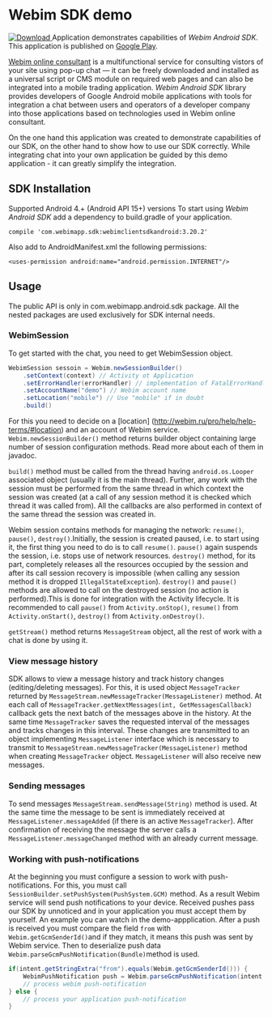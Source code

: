 # Webim SDK demo
[ ![Download](https://api.bintray.com/packages/webim/maven/WebimSdkAndroid/images/download.svg) ](https://bintray.com/webim/maven/WebimSdkAndroid/_latestVersion)
Application demonstrates capabilities of *Webim Android SDK*. This application is published on [Google Play](https://play.google.com/store/apps/details?id=ru.webim.demo.client).

[Webim online consultant](https://webim.ru) is a multifunctional service for consulting vistors of your site using pop-up chat — it can be freely downloaded and installed as a universal script or CMS module on required web pages and can also be integrated into a mobile trading application. *Webim Android SDK* library provides developers of Google Android mobile applications with tools for integration a chat between users and operators of a developer company into those applications based on technologies used in Webim online consultant.

On the one hand this application was created to demonstrate capabilities of our SDK, on the other hand to show how to use our SDK correctly. While integrating chat into your own application be guided by this demo application - it can greatly simplify the integration.

## SDK Installation
Supported Android 4.+ (Android API 15+) versions
To start using *Webim Android SDK* add a dependency to build.gradle of your application.
```
compile 'com.webimapp.sdk:webimclientsdkandroid:3.20.2'
```
Also add to AndroidManifest.xml the following permissions:
```
<uses-permission android:name="android.permission.INTERNET"/>
```

## Usage
The public API is only in com.webimapp.android.sdk package. All the nested packages are used exclusively for SDK internal needs.
### WebimSession
To get started with the chat, you need to get WebimSession object.
```java
WebimSession sessoin = Webim.newSessionBuilder()
    .setContext(context) // Activity ot Application
    .setErrorHandler(errorHandler) // implementation of FatalErrorHandler
    .setAccountName("demo") // Webim account name
    .setLocation("mobile") // Use "mobile" if in doubt
    .build()
```
For this you need to decide on a [location] (http://webim.ru/pro/help/help-terms/#location) and an account of Webim service. `Webim.newSessionBuilder()` method returns builder object containing large number of session configuration methods. Read more about each of them in javadoc.

`build()` method must be called from the thread having `android.os.Looper` associated object (usually it is the main thread). Further, any work with the session must be performed from the same thread in which context the session was created (at a call of any session method it is checked which thread it was called from). All the callbacks are also performed in context of the same thread the session was created in.

Webim session contains methods for managing the network: `resume()`, `pause()`, `destroy()`.Initially, the session is created paused, i.e. to start using it, the first thing you need to do is to call `resume()`. `pause()` again suspends the session, i.e. stops use of network resources. `destroy()` method, for its part, completely releases all the resources occupied by the session and after its call session recovery is impossible (when calling any session method it is dropped `IllegalStateException`). `destroy()` and `pause()` methods are allowed to call on the destroyed session (no action is performed).This is done for integration with the Activity lifecycle. It is recommended to call `pause()` from `Activity.onStop()`, `resume()` from `Activity.onStart()`, `destroy()` from `Activity.onDestroy()`.

`getStream()` method returns `MessageStream` object, all the rest of work with a chat is done by using it.

### View message history
SDK allows to view a message history and track history changes (editing/deleting messages). For this, it is used object `MessageTracker` returned by `MessageStream.newMessageTracker(MessageListener)` method.
At each call of `MessageTracker.getNextMessages(int, GetMessagesCallback)` callback gets the next batch of the messages above in the history. At the same time `MessageTracker` saves the requested interval of the messages and tracks changes in this interval. These changes are transmitted to an object implementing `MessageListener` interface which is necessary to transmit to `MessageStream.newMessageTracker(MessageListener)` method when creating `MessageTracker` object. `MessageListener` will also receive new messages.

### Sending messages
To send messages `MessageStream.sendMessage(String)` method is used. At the same time the message to be sent is immediately received at `MessageListener.messageAdded` (if there is an active `MessageTracker`). After confirmation of receiving the message the server calls a `MessageListener.messageChanged` method with an already current message.

### Working with push-notifications
At the beginning you must configure a session to work with push-notifications. For this, you must call `SessionBuilder.setPushSystem(PushSystem.GCM)` method. As a result Webim service will send push notifications to your device. Received pushes pass our SDK by unnoticed and in your application you must accept them by yourself. An example you can watch in the demo-appplication. After a push is received you must compare the field `from` with `Webim.getGcmSenderId()`and if they match, it means this push was sent by Webim service. Then to deserialize push data `Webim.parseGcmPushNotification(Bundle)`method is used.
```java
if(intent.getStringExtra("from").equals(Webim.getGcmSenderId())) {
    WebimPushNotification push = Webim.parseGcmPushNotification(intent.getExtras());
    // process webim push-notification
} else {
    // process your application push-notification
}
```